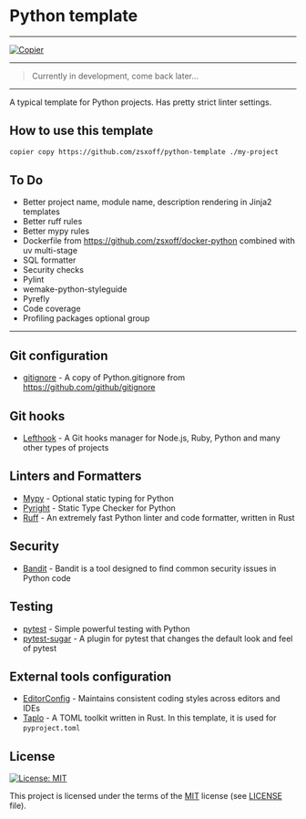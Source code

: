 # Python template

---

[![Copier](https://img.shields.io/endpoint?url=https://raw.githubusercontent.com/copier-org/copier/master/img/badge/badge-grayscale-inverted-border-orange.json)](https://github.com/copier-org/copier)

---

> Currently in development, come back later...

---

A typical template for Python projects. Has pretty strict linter settings.

## How to use this template

```bash
copier copy https://github.com/zsxoff/python-template ./my-project
```

## To Do

- Better project name, module name, description rendering in Jinja2 templates
- Better ruff rules
- Better mypy rules
- Dockerfile from <https://github.com/zsxoff/docker-python> combined with uv multi-stage
- SQL formatter
- Security checks
- Pylint
- wemake-python-styleguide
- Pyrefly
- Code coverage
- Profiling packages optional group

---

## Git configuration

- [gitignore](https://github.com/github/gitignore) - A copy of Python.gitignore from <https://github.com/github/gitignore>

## Git hooks

- [Lefthook](https://github.com/evilmartians/lefthook) - A Git hooks manager for Node.js, Ruby, Python and many other types of projects

## Linters and Formatters

- [Mypy](https://github.com/python/mypy) - Optional static typing for Python
- [Pyright](https://github.com/microsoft/pyright) - Static Type Checker for Python
- [Ruff](https://docs.astral.sh/ruff) - An extremely fast Python linter and code formatter, written in Rust

## Security

- [Bandit](https://github.com/PyCQA/bandit) - Bandit is a tool designed to find common security issues in Python code

## Testing

- [pytest](https://github.com/pytest-dev/pytest) - Simple powerful testing with Python
- [pytest-sugar](https://pypi.org/project/pytest-sugar) - A plugin for pytest that changes the default look and feel of pytest

## External tools configuration

- [EditorConfig](https://editorconfig.org/) - Maintains consistent coding styles across editors and IDEs
- [Taplo](https://github.com/tamasfe/taplo) - A TOML toolkit written in Rust. In this template, it is used for `pyproject.toml`

## License

[![License: MIT](https://img.shields.io/badge/License-MIT-green.svg?style=flat-square)](https://opensource.org/licenses/MIT)

This project is licensed under the terms of the [MIT](https://opensource.org/licenses/MIT) license (see [LICENSE](https://github.com/zsxoff/python-template/blob/main/LICENSE) file).
